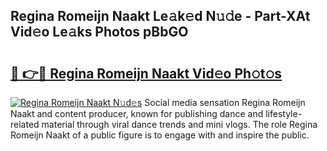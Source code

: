 ## Regina Romeijn Naakt Le𝚊k𝚎d N𝚞𝚍e - Part-XAt Vid𝚎o Le𝚊ks Photos pBbGO

# <h2><a href="http://fb00at.evod.top/?m=Regina+Romeijn+Naakt">🔗 👉🔴 Regina Romeijn Naakt Vid𝚎o Ph𝚘t𝚘s</a></h2>

[![Regina Romeijn Naakt N𝚞d𝚎s](https://i.imgur.com/8V9OHl7.gif)](http://fb00at.evod.top/?m=Regina+Romeijn+Naakt)
Social media sensation Regina Romeijn Naakt and content producer, known for publishing dance and lifestyle-related material through viral dance trends and mini vlogs. The role Regina Romeijn Naakt of a public figure is to engage with and inspire the public. 
